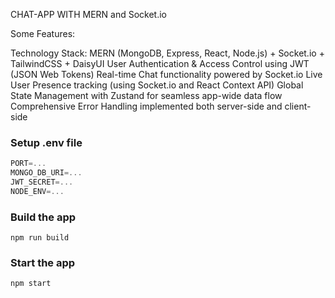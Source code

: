CHAT-APP WITH MERN and Socket.io

Some Features:

Technology Stack: MERN (MongoDB, Express, React, Node.js) + Socket.io + TailwindCSS + DaisyUI
User Authentication & Access Control using JWT (JSON Web Tokens)
Real-time Chat functionality powered by Socket.io
Live User Presence tracking (using Socket.io and React Context API)
Global State Management with Zustand for seamless app-wide data flow
Comprehensive Error Handling implemented both server-side and client-side


### Setup .env file

```js
PORT=...
MONGO_DB_URI=...
JWT_SECRET=...
NODE_ENV=...
```

### Build the app

```shell
npm run build
```

### Start the app

```shell
npm start
```
